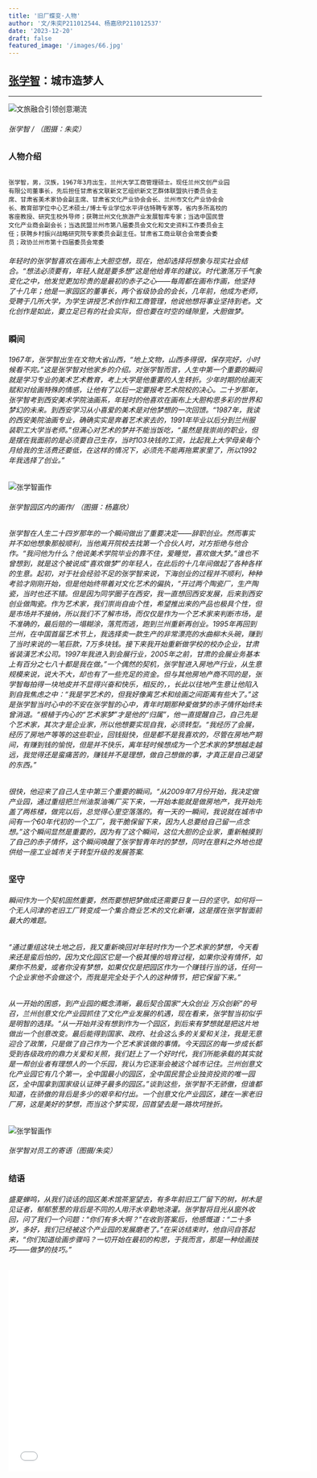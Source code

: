 ```yaml
---
title: '旧厂蝶变·人物'
author: '文/朱奕P211012544、杨嘉欣P211012537'
date: '2023-12-20'
draft: false
featured_image: '/images/66.jpg'
---
```


## [张学智](http://www.gsarts.org.cn/wylj/202211/t20221103_1263968.html)：城市造梦人

***
>> 
![文旅融合引领创意潮流](/images/DSC00802.JPG)
###### 张学智 / （图摄：朱奕）

### 人物介绍
```

张学智，男，汉族，1967年3月出生，兰州大学工商管理硕士。现任兰州文创产业园
有限公司董事长，先后担任甘肃省文联新文艺组织新文艺群体联盟执行委员会主
席、甘肃省美术家协会副主席、甘肃省文化产业协会会长、兰州市文化产业协会会
长、教育部学位中心艺术硕士/博士专业学位水平评估特聘专家等，省内多所高校的
客座教授、研究生校外导师；获聘兰州文化旅游产业发展智库专家；当选中国民营
文化产业商会副会长；当选民盟兰州市第八届委员会文化和文史资料工作委员会主
任；获聘乡村振兴战略研究院专家委员会副主任。甘肃省工商业联合会常委会委
员；政协兰州市第十四届委员会常委

```

###### 年轻时的张学智喜欢在画布上大胆空想，现在，他却选择将想象与现实社会结合。“想法必须要有，年轻人就是要多想”这是他给青年的建议。时代激荡万千气象变化之中，他发觉更加珍贵的是最初的赤子之心——每周都在画布作画，他坚持了十几年；他是一家园区的董事长，两个省级协会的会长，几年前，他成为老师，受聘于几所大学，为学生讲授艺术创作和工商管理，他说他想将事业坚持到老。文化创作是如此，要立足已有的社会实际，但也要在时空的缝隙里，大胆做梦。

### 瞬间

###### 1967年，张学智出生在文物大省山西，“地上文物，山西多得很，保存完好，小时候看不完。”这是张学智对他家乡的介绍。对张学智而言，人生中第一个重要的瞬间就是学习专业的美术艺术教育，考上大学是他重要的人生转折。少年时期的绘画天赋和对绘画特殊的情感，让他有了以后一定要报考艺术院校的决心。二十岁那年，张学智考到西安美术学院油画系，年轻时的他喜欢在画布上大胆构思多彩的世界和梦幻的未来。到西安学习从小喜爱的美术是对他梦想的一次回馈。“1987年，我读的西安美院油画专业，确确实实是奔着艺术家去的，1991年毕业以后分到兰州服装职工大学当老师。”但满心对艺术的梦并不能当饭吃，“虽然是我崇尚的职业，但是摆在我面前的是必须要自己生存，当时103块钱的工资，比起我上大学母亲每个月给我的生活费还要低，在这样的情况下，必须先不能再拖累家里了，所以1992年我选择了创业。”
![张学智画作](/images/DSC00891.JPG)
###### 张学智园区内的画作/ （图摄：杨嘉欣）
###### 张学智在人生二十四岁那年的一个瞬间做出了重要决定——辞职创业。然而事实并不如他想象那般顺利，当他离开院校去找第一个合伙人时，对方拒绝与他合作。“我问他为什么？他说美术学院毕业的靠不住，爱睡觉，喜欢做大梦。”谁也不曾想到，就是这个被说成“喜欢做梦”的年轻人，在此后的十几年间做起了各种各样的生意。起初，对于社会经验不足的张学智来说，下海创业的过程并不顺利，种种考验才刚刚开始，但是他始终带着对文化艺术的偏执，“开过两个陶瓷厂，生产陶瓷，当时也还不错。但是因为同学圈子在西安，我一直想回西安发展，后来到西安创业做陶瓷。作为艺术家，我们崇尚自由个性，希望推出来的产品也极具个性，但是市场并不接纳，所以我们不了解市场，而仅仅是作为一个艺术家来判断市场，是不准确的，最后赔的一塌糊涂，落荒而逃，跑到兰州重新再创业。1995年再回到兰州，在中国首届艺术节上，我选择卖一款生产的非常漂亮的水曲柳木头碗，赚到了当时来说的一笔巨款，7万多块钱。接下来我开始重新做学校的校办企业，甘肃省装潢艺术公司。1997年我进入到会展行业，2005年之前，甘肃的会展业务基本上有百分之七八十都是我在做。”一个偶然的契机，张学智进入房地产行业，从生意规模来说，说大不大，却也有了一些充足的资金。但与其他房地产商不同的是，张学智每拍得一块地皮并不显得兴奋和快乐，相反的，，长此以往地产生意让他陷入到自我焦虑之中：“我是学艺术的，但我好像离艺术和绘画之间距离有些大了。”这是张学智当时心中的不安在张学智的心中，青年时期那种爱做梦的赤子情怀始终未曾消退。“根植于内心的“艺术家梦”才是他的“归属”，他一直提醒自己，自己先是个艺术家，其次才是企业家，所以他想要实现自我，必须转型。“我经历了会展，经历了房地产等等的这些职业，回钱挺快，但是都不是我喜欢的，尽管在房地产期间，有赚到钱的愉悦，但是并不快乐，离年轻时候想成为一个艺术家的梦想越走越远，我觉得还是蛮痛苦的，赚钱并不是理想，做自己想做的事，才真正是自己渴望的东西。”
###### 很快，他迎来了自己人生中第三个重要的瞬间。“从2009年7月份开始，我决定做产业园，通过重组把兰州油泵油嘴厂买下来，一开始本能就是做房地产，我开始先盖了两栋楼，做完以后，总觉得心里空落落的。有一天的一瞬间，我说就在城市中间有一个60年代初的一个工厂，我干脆保留下来，因为人总要给自己留一点念想。”这个瞬间显然是重要的，因为有了这个瞬间，这位大胆的企业家，重新触摸到了自己的赤子情怀，这个瞬间唤醒了张学智青年时的梦想，同时在意料之外地也提供给一座工业城市关于转型升级的发展答案.

### 坚守

###### 瞬间作为一个契机固然重要，然而要想把梦做成还需要日复一日的坚守。如何将一个无人问津的老旧工厂转变成一个集合商业艺术的文化新壤，这是摆在张学智面前最大的难题。
###### “通过重组这块土地之后，我又重新唤回对年轻时作为一个艺术家的梦想，今天看来还是蛮后怕的，因为文化园区它是一个极其慢的培育过程，如果你没有情怀，如果你不热爱，或者你没有梦想，如果仅仅是把园区作为一个赚钱行当的话，任何一个企业家他不会做这个，而我是完全处于个人的这种情节，把它保留下来。”
###### 从一开始的困惑，到产业园的概念清晰，最后契合国家“大众创业 万众创新”的号召，兰州创意文化产业园抓住了文化产业发展的机遇，现在看来，张学智当初似乎是明智的选择。“从一开始并没有想到作为一个园区，到后来有梦想就是把这片地做出一个创意改变。最后能得到国家、政府、社会这么多的关爱和关注，我是无意迎合了政策，只是做了自己作为一个艺术家该做的事情。今天园区的每一步成长都受到各级政府的鼎力关爱和关照，我们赶上了一个好时代，我们所能承载的其实就是一帮创业者有理想人的一个乐园，我认为它逐渐会被这个城市记住。兰州创意文化产业园它有几个第一，全中国最小的园区，全中国民营企业独资投资的唯一园区，全中国拿到国家级认证牌子最多的园区。”谈到这些，张学智不无骄傲，但谁都知道，在骄傲的背后是多少的艰辛和付出。一个创意文化产业园区，建在一家老旧厂房，这是美好的梦想，而当这个梦实现，回首望去是一路坎坷挫折。
![张学智画作](/images/DSC00858.JPG)
###### 张学智对员工的寄语（图摄/朱奕）
### 结语

###### 盛夏蝉鸣，从我们谈话的园区美术馆茶室望去，有多年前旧工厂留下的树，树木是见证者，郁郁葱葱的背后是不同的人用汗水辛勤地浇灌。张学智将目光从窗外收回，问了我们一个问题：“你们有多大啊？”在收到答案后，他感慨道：“二十多岁，多好，我们已经被这个产业园的发展磨老了。”在采访结束时，他自问自答起来，“你们知道绘画步骤吗？一切开始在最初的构思，于我而言，那是一种绘画技巧——做梦的技巧。”


<iframe src="//player.bilibili.com/player.html?aid=804617097&bvid=BV1Qy4y157Vs&cid=381126009&p=1" scrolling="no" border="0" frameborder="no" framespacing="0" allowfullscreen="true"width="600px" height="400px"> </iframe>


